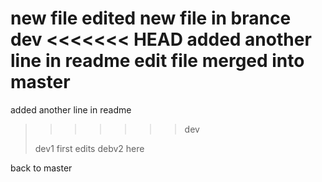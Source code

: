 new file
edited new file in brance dev
<<<<<<< HEAD
added another line in readme
edit file merged into master
=======
added another line in readme
>>>>>>> dev
> 
> dev1 first edits
> debv2 here

back to master